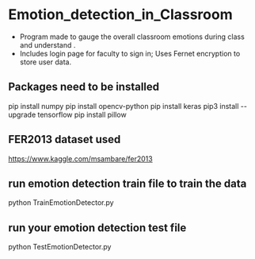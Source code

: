 # Emotion_detection_in_Classroom

- Program made to gauge the overall classroom emotions during class and understand .
- Includes login page for faculty to sign in; Uses Fernet encryption to store user data.

## Packages need to be installed
pip install numpy
pip install opencv-python
pip install keras
pip3 install --upgrade tensorflow
pip install pillow

## FER2013 dataset used
https://www.kaggle.com/msambare/fer2013

## run emotion detection train file to train the data
python TrainEmotionDetector.py

## run your emotion detection test file
python TestEmotionDetector.py
